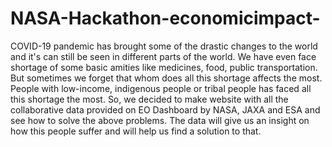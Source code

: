 # NASA-Hackathon-economicimpact-
COVID-19 pandemic has brought some of the drastic changes to the world and it's can still be seen in different parts of the world. We have even face shortage of some basic amities like medicines, food, public transportation. But sometimes we forget that whom does all this shortage affects the most. People with low-income, indigenous people or tribal people has faced all this shortage the most. So, we decided to make website with all the collaborative data provided on EO Dashboard by NASA, JAXA and ESA and see how to solve the above problems. The data will give us an insight on how this people suffer and will help us find a solution to that.       
